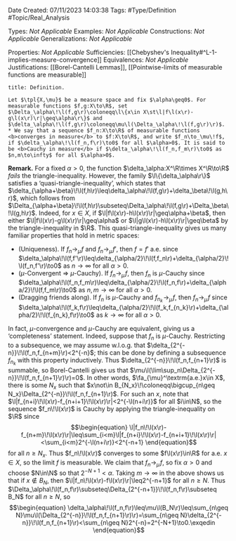<div class="topSpace"></div>

Date Created: 07/11/2023 14:03:38
Tags: #Type/Definition #Topic/Real_Analysis

Types: <i>Not Applicable</i>
Examples: <i>Not Applicable</i>
Constructions: <i>Not Applicable</i>
Generalizations: <i>Not Applicable</i>

Properties: <i>Not Applicable</i>
Sufficiencies: [[Chebyshev's Inequality#^L-1-implies-measure-convergence]]
Equivalences: <i>Not Applicable</i>
Justifications: [[Borel-Cantelli Lemmas]], [[Pointwise-limits of measurable functions are measurable]]

``` ad-Definition
title: Definition.

Let $\tpl{X,\mu}$ be a measure space and fix $\alpha\geq0$. For measurable functions $f,g:X\to\R$, set $\Delta_\alpha\!\l(f,g\r)\coloneqq\l\{x\in X\st\l|f\l(x\r)-g\l(x\r)\r|\geq\alpha\r\}$ and $\delta_\alpha\!\l(f,g\r)\coloneqq\mu\l(\Delta_\alpha\!\l(f,g\r)\r)$.
* We say that a sequence $f_n:X\to\R$ of measurable functions <b>converges in measure</b> to $f:X\to\R$, and write $f_n\to_\mu\!f$, if $\delta_\alpha\!\l(f_n,f\r)\to0$ for all $\alpha>0$. It is said to be <b>Cauchy in measure</b> if $\delta_\alpha\!\l(f_n,f_m\r)\to0$ as $n,m\to\infty$ for all $\alpha>0$.

```

<b>Remark.</b> For a fixed $\alpha>0$, the function $\delta_\alpha:X^\R\times X^\R\to\R$ <i>fails</i> the triangle-inequality. However, the family $\l\{\delta_\alpha\r\}$ satisfies a ‘quasi-triangle-inequality’, which states that $\delta_{\alpha+\beta}\!\l(f,h\r)\leq\delta_\alpha\!\l(f,g\r)+\delta_\beta\!\l(g,h\r)$, which follows from $\Delta_{\alpha+\beta}\!\l(f,h\r)\subseteq\Delta_\alpha\!\l(f,g\r)+\Delta_\beta\!\l(g,h\r)$. Indeed, for $x\in X$, if $\l|f\l(x\r)-h\l(x\r)\r|\geq\alpha+\beta$, then either $\l|f\l(x\r)-g\l(x\r)\r|\geq\alpha$ or $\l|g\l(x\r)-h\l(x\r)\r|\geq\beta$ by the triangle-inequality in $\R$. This quasi-triangle-inequality gives us many familiar properties that hold in metric spaces:
* (Uniqueness). If $f_n\to_\mu\!f$ and $f_n\to_\mu\!f'$, then $f=f'$ a.e. since $\delta_\alpha\!\l(f,f'\r)\leq\delta_{\alpha/2}\!\l(f,f_n\r)+\delta_{\alpha/2}\!\l(f_n,f'\r)\to0$ as $n\to\infty$ for all $\alpha>0$.
* ($\mu$-Convergent $\Rightarrow$ $\mu$-Cauchy). If $f_n\to_\mu\!f$, then $f_n$ is $\mu$-Cauchy since $\delta_\alpha\!\l(f_n,f_m\r)\leq\delta_{\alpha/2}\!\l(f_n,f\r)+\delta_{\alpha/2}\!\l(f,f_m\r)\to0$ as $n,m\to\infty$ for all $\alpha>0$.
* (Dragging friends along). If $f_n$ is $\mu$-Cauchy and $f_{n_k}\!\to_\mu\!f$, then $f_n\to_\mu\!f$ since $\delta_\alpha\!\l(f_k,f\r)\leq\delta_{\alpha/2}\!\l(f_k,f_{n_k}\r)+\delta_{\alpha/2}\!\l(f_{n_k},f\r)\to0$ as $k\to\infty$ for all $\alpha>0$.

In fact, $\mu$-convergence and $\mu$-Cauchy are equivalent, giving us a ‘completeness’ statement. Indeed, suppose that $f_n$ is $\mu$-Cauchy. Restricting to a subsequence, we may assume w.l.o.g. that $\delta_{2^{-n}}\!\l(f_n,f_{n+m}\r)<2^{-n}$; this can be done by defining a subsequence $f_{n_k}$ with this property inductively. Thus $\delta_{2^{-n}}\!\l(f_n,f_{n+1}\r)$ is summable, so Borel-Cantelli gives us that $\mu\l(\lim\sup_n\Delta_{2^{-n}}\!\l(f_n,f_{n+1}\r)\r)=0$. In other words, $\fa_{\mu}^\textrm{a.e.}x\in X$, there is some $N_x$ such that $x\not\in B_{N_x}\!\coloneqq\bigcup_{n\geq N_x}\Delta_{2^{-n}}\!\l(f_n,f_{n+1}\r)$. For such an $x$, note that $\l|f_{n+i}\!\l(x\r)-f_{n+i+1}\!\l(x\r)\r|<2^{-\l(n+i\r)}$ for all $i\in\N$, so the sequence $f_n\!\l(x\r)$ is Cauchy by applying the triangle-inequality on $\R$ since
$$\begin{equation}
    \l|f_n\!\l(x\r)-f_{n+m}\!\l(x\r)\r|\leq\sum_{i<m}\l|f_{n+i}\!\l(x\r)-f_{n+i+1}\!\l(x\r)\r|<\sum_{i<m}2^{-\l(n+i\r)}<2^{-n+1}
\end{equation}$$
for all $n\geq N_x$. Thus $f_n\!\l(x\r)$ converges to some $f\l(x\r)\in\R$ for a.e. $x\in X$, so the limit $f$ is measurable. We claim that $f_n\to_\mu\!f$, so fix $\alpha>0$ and choose $N\in\N$ so that $2^{-N+1}<\alpha$. Taking $m\to\infty$ in the above shows us that if $x\not\in B_N$, then $\l|f_n\!\l(x\r)-f\l(x\r)\r|\leq2^{-n+1}$ for all $n\geq N$. Thus $\Delta_\alpha\!\l(f_n,f\r)\subseteq\Delta_{2^{-n+1}}\!\l(f_n,f\r)\subseteq B_N$ for all $n\geq N$, so
$$\begin{equation}
    \delta_\alpha\!\l(f_n,f\r)\leq\mu\l(B_N\r)\leq\sum_{n\geq N}\mu\l(\Delta_{2^{-n}}\!\l(f_n,f_{n+1}\r)\r)=\sum_{n\geq N}\delta_{2^{-n}}\!\l(f_n,f_{n+1}\r)<\sum_{n\geq N}2^{-n}=2^{-N+1}\to0.\exqedin
\end{equation}$$
